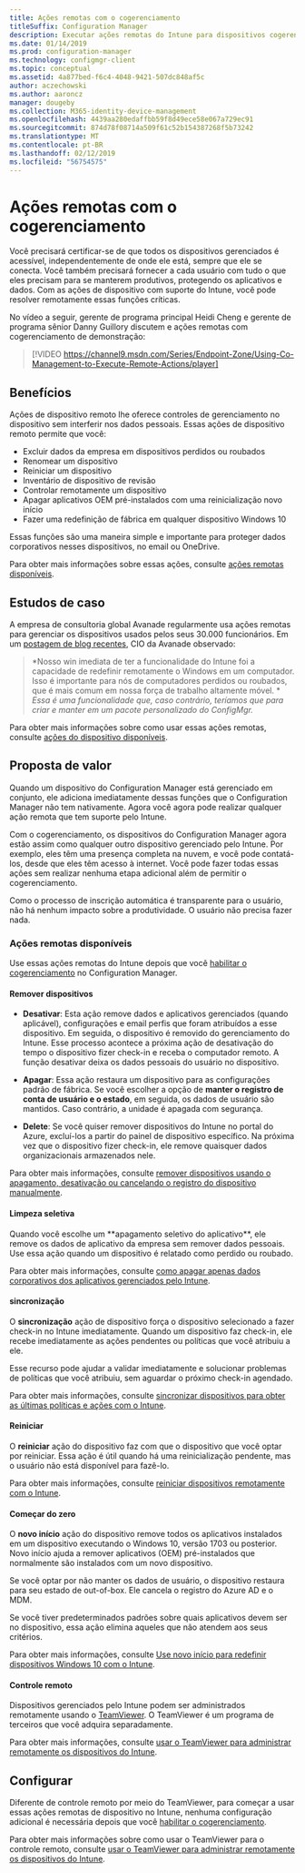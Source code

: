 ```yaml
---
title: Ações remotas com o cogerenciamento
titleSuffix: Configuration Manager
description: Executar ações remotas do Intune para dispositivos cogerenciados
ms.date: 01/14/2019
ms.prod: configuration-manager
ms.technology: configmgr-client
ms.topic: conceptual
ms.assetid: 4a877bed-f6c4-4048-9421-507dc848af5c
author: aczechowski
ms.author: aaroncz
manager: dougeby
ms.collection: M365-identity-device-management
ms.openlocfilehash: 4439aa280edaffbb59f8d49ece58e067a729ec91
ms.sourcegitcommit: 874d78f08714a509f61c52b154387268f5b73242
ms.translationtype: MT
ms.contentlocale: pt-BR
ms.lasthandoff: 02/12/2019
ms.locfileid: "56754575"
---
```

# <a name="remote-actions-with-co-management"></a>Ações remotas com o cogerenciamento

Você precisará certificar-se de que todos os dispositivos gerenciados é acessível, independentemente de onde ele está, sempre que ele se conecta. Você também precisará fornecer a cada usuário com tudo o que eles precisam para se manterem produtivos, protegendo os aplicativos e dados. Com as ações de dispositivo com suporte do Intune, você pode resolver remotamente essas funções críticas.

No vídeo a seguir, gerente de programa principal Heidi Cheng e gerente de programa sênior Danny Guillory discutem e ações remotas com cogerenciamento de demonstração:

> [!VIDEO https://channel9.msdn.com/Series/Endpoint-Zone/Using-Co-Management-to-Execute-Remote-Actions/player]



## <a name="benefits"></a>Benefícios

Ações de dispositivo remoto lhe oferece controles de gerenciamento no dispositivo sem interferir nos dados pessoais. Essas ações de dispositivo remoto permite que você: 
- Excluir dados da empresa em dispositivos perdidos ou roubados  
- Renomear um dispositivo  
- Reiniciar um dispositivo  
- Inventário de dispositivo de revisão  
- Controlar remotamente um dispositivo  
- Apagar aplicativos OEM pré-instalados com uma reinicialização novo início  
- Fazer uma redefinição de fábrica em qualquer dispositivo Windows 10  

Essas funções são uma maneira simple e importante para proteger dados corporativos nesses dispositivos, no email ou OneDrive.

Para obter mais informações sobre essas ações, consulte [ações remotas disponíveis](#available-remote-actions). 



## <a name="case-studies"></a>Estudos de caso

A empresa de consultoria global Avanade regularmente usa ações remotas para gerenciar os dispositivos usados pelos seus 30.000 funcionários. Em um [postagem de blog recentes](https://www.microsoft.com/microsoft-365/blog/2018/02/07/the-future-is-on-the-other-side-of-this-bridge/), CIO da Avanade observado:

> *Nosso win imediata de ter a funcionalidade do Intune foi a capacidade de redefinir remotamente o Windows em um computador. Isso é importante para nós de computadores perdidos ou roubados, que é mais comum em nossa força de trabalho altamente móvel. * 
>  *Essa é uma funcionalidade que, caso contrário, teríamos que para criar e manter em um pacote personalizado do ConfigMgr.*

Para obter mais informações sobre como usar essas ações remotas, consulte [ações do dispositivo disponíveis](https://docs.microsoft.com/intune/device-management#available-device-actions).


## <a name="value-proposition"></a>Proposta de valor

Quando um dispositivo do Configuration Manager está gerenciado em conjunto, ele adiciona imediatamente dessas funções que o Configuration Manager não tem nativamente. Agora você agora pode realizar qualquer ação remota que tem suporte pelo Intune. 

Com o cogerenciamento, os dispositivos do Configuration Manager agora estão assim como qualquer outro dispositivo gerenciado pelo Intune. Por exemplo, eles têm uma presença completa na nuvem, e você pode contatá-los, desde que eles têm acesso à internet. Você pode fazer todas essas ações sem realizar nenhuma etapa adicional além de permitir o cogerenciamento.

Como o processo de inscrição automática é transparente para o usuário, não há nenhum impacto sobre a produtividade. O usuário não precisa fazer nada.


### <a name="available-remote-actions"></a>Ações remotas disponíveis

Use essas ações remotas do Intune depois que você [habilitar o cogerenciamento](/sccm/comanage/how-to-enable) no Configuration Manager.

#### <a name="remove-devices"></a>Remover dispositivos
- **Desativar**: Esta ação remove dados e aplicativos gerenciados (quando aplicável), configurações e email perfis que foram atribuídos a esse dispositivo. Em seguida, o dispositivo é removido do gerenciamento do Intune. Esse processo acontece a próxima ação de desativação do tempo o dispositivo fizer check-in e receba o computador remoto. A função desativar deixa os dados pessoais do usuário no dispositivo.  

- **Apagar**: Essa ação restaura um dispositivo para as configurações padrão de fábrica. Se você escolher a opção de **manter o registro de conta de usuário e o estado**, em seguida, os dados de usuário são mantidos. Caso contrário, a unidade é apagada com segurança.  

- **Delete**: Se você quiser remover dispositivos do Intune no portal do Azure, excluí-los a partir do painel de dispositivo específico. Na próxima vez que o dispositivo fizer check-in, ele remove quaisquer dados organizacionais armazenados nele.  

Para obter mais informações, consulte [remover dispositivos usando o apagamento, desativação ou cancelando o registro do dispositivo manualmente](https://docs.microsoft.com/intune/devices-wipe).

#### <a name="selective-wipe"></a>Limpeza seletiva
<!--SCCMDocs issue 973--> Quando você escolhe um **apagamento seletivo do aplicativo**, ele remove os dados de aplicativo da empresa sem remover dados pessoais. Use essa ação quando um dispositivo é relatado como perdido ou roubado. 

Para obter mais informações, consulte [como apagar apenas dados corporativos dos aplicativos gerenciados pelo Intune](https://docs.microsoft.com/intune/apps-selective-wipe).

#### <a name="sync"></a>sincronização
O **sincronização** ação de dispositivo força o dispositivo selecionado a fazer check-in no Intune imediatamente. Quando um dispositivo faz check-in, ele recebe imediatamente as ações pendentes ou políticas que você atribuiu a ele.

Esse recurso pode ajudar a validar imediatamente e solucionar problemas de políticas que você atribuiu, sem aguardar o próximo check-in agendado.

Para obter mais informações, consulte [sincronizar dispositivos para obter as últimas políticas e ações com o Intune](https://docs.microsoft.com/intune/device-sync).

#### <a name="restart"></a>Reiniciar
O **reiniciar** ação do dispositivo faz com que o dispositivo que você optar por reiniciar. Essa ação é útil quando há uma reinicialização pendente, mas o usuário não está disponível para fazê-lo.

Para obter mais informações, consulte [reiniciar dispositivos remotamente com o Intune](https://docs.microsoft.com/intune/device-restart).

#### <a name="fresh-start"></a>Começar do zero
O **novo início** ação do dispositivo remove todos os aplicativos instalados em um dispositivo executando o Windows 10, versão 1703 ou posterior. Novo início ajuda a remover aplicativos (OEM) pré-instalados que normalmente são instalados com um novo dispositivo.

Se você optar por não manter os dados de usuário, o dispositivo restaura para seu estado de out-of-box. Ele cancela o registro do Azure AD e o MDM.

Se você tiver predeterminados padrões sobre quais aplicativos devem ser no dispositivo, essa ação elimina aqueles que não atendem aos seus critérios.

Para obter mais informações, consulte [Use novo início para redefinir dispositivos Windows 10 com o Intune](https://docs.microsoft.com/intune/device-fresh-start). 

#### <a name="remote-control"></a>Controle remoto
Dispositivos gerenciados pelo Intune podem ser administrados remotamente usando o [TeamViewer](https://www.teamviewer.com/). O TeamViewer é um programa de terceiros que você adquira separadamente.

Para obter mais informações, consulte [usar o TeamViewer para administrar remotamente os dispositivos do Intune](https://docs.microsoft.com/intune/device-profile-android-teamviewer). 



## <a name="configure"></a>Configurar

Diferente de controle remoto por meio do TeamViewer, para começar a usar essas ações remotas de dispositivo no Intune, nenhuma configuração adicional é necessária depois que você [habilitar o cogerenciamento](/sccm/comanage/how-to-enable).

Para obter mais informações sobre como usar o TeamViewer para o controle remoto, consulte [usar o TeamViewer para administrar remotamente os dispositivos do Intune](https://docs.microsoft.com/intune/device-profile-android-teamviewer). 

